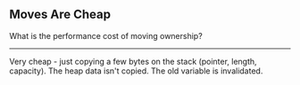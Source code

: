 ## Moves Are Cheap

What is the performance cost of moving ownership?

---

Very cheap - just copying a few bytes on the stack (pointer, length, capacity). The heap data isn't copied. The old variable is invalidated.

